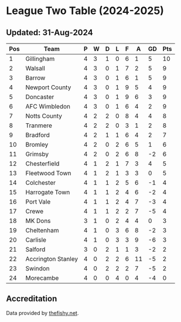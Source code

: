 # League Two Table (2024-2025)
## Updated: 31-Aug-2024

| Pos | Team | P | W | D | L | F | A | GD | Pts |
| --- | --- | --- | --- | --- | --- | --- | --- | --- | --- |
| 1 | Gillingham | 4 | 3 | 1 | 0 | 6 | 1 | 5 | 10 |
| 2 | Walsall | 4 | 3 | 0 | 1 | 7 | 2 | 5 | 9 |
| 3 | Barrow | 4 | 3 | 0 | 1 | 6 | 1 | 5 | 9 |
| 4 | Newport County | 4 | 3 | 0 | 1 | 9 | 5 | 4 | 9 |
| 5 | Doncaster | 4 | 3 | 0 | 1 | 9 | 6 | 3 | 9 |
| 6 | AFC Wimbledon | 4 | 3 | 0 | 1 | 6 | 4 | 2 | 9 |
| 7 | Notts County | 4 | 2 | 2 | 0 | 8 | 4 | 4 | 8 |
| 8 | Tranmere | 4 | 2 | 2 | 0 | 3 | 1 | 2 | 8 |
| 9 | Bradford | 4 | 2 | 1 | 1 | 6 | 4 | 2 | 7 |
| 10 | Bromley | 4 | 2 | 0 | 2 | 6 | 5 | 1 | 6 |
| 11 | Grimsby | 4 | 2 | 0 | 2 | 6 | 8 | -2 | 6 |
| 12 | Chesterfield | 4 | 1 | 2 | 1 | 7 | 3 | 4 | 5 |
| 13 | Fleetwood Town | 4 | 1 | 2 | 1 | 3 | 3 | 0 | 5 |
| 14 | Colchester | 4 | 1 | 1 | 2 | 5 | 6 | -1 | 4 |
| 15 | Harrogate Town | 4 | 1 | 1 | 2 | 4 | 6 | -2 | 4 |
| 16 | Port Vale | 4 | 1 | 1 | 2 | 4 | 7 | -3 | 4 |
| 17 | Crewe | 4 | 1 | 1 | 2 | 2 | 7 | -5 | 4 |
| 18 | MK Dons | 3 | 1 | 0 | 2 | 4 | 4 | 0 | 3 |
| 19 | Cheltenham | 4 | 1 | 0 | 3 | 6 | 8 | -2 | 3 |
| 20 | Carlisle | 4 | 1 | 0 | 3 | 3 | 9 | -6 | 3 |
| 21 | Salford | 3 | 0 | 2 | 1 | 1 | 3 | -2 | 2 |
| 22 | Accrington Stanley | 4 | 0 | 2 | 2 | 6 | 11 | -5 | 2 |
| 23 | Swindon | 4 | 0 | 2 | 2 | 2 | 7 | -5 | 2 |
| 24 | Morecambe | 4 | 0 | 0 | 4 | 0 | 4 | -4 | 0 |

## Accreditation 

Data provided by [thefishy.net](https://www.thefishy.net/).